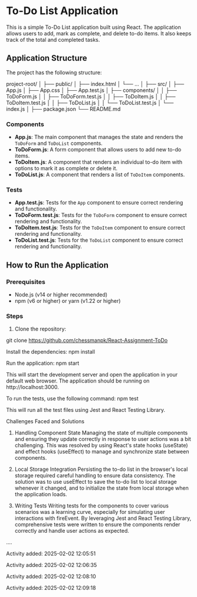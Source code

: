 # To-Do List Application

This is a simple To-Do List application built using React. The application allows users to add, mark as complete, and delete to-do items. It also keeps track of the total and completed tasks.

## Application Structure

The project has the following structure:

project-root/
│
├── public/
│ ├── index.html
│ └── ...
│
├── src/
│ ├── App.js
│ ├── App.css
│ ├── App.test.js
│ ├── components/
│ │ ├── ToDoForm.js
│ │ ├── ToDoForm.test.js
│ │ ├── ToDoItem.js
│ │ ├── ToDoItem.test.js
│ │ ├── ToDoList.js
│ │ └── ToDoList.test.js
│ └── index.js
│
├── package.json
└── README.md


### Components

- **App.js**: The main component that manages the state and renders the `ToDoForm` and `ToDoList` components.
- **ToDoForm.js**: A form component that allows users to add new to-do items.
- **ToDoItem.js**: A component that renders an individual to-do item with options to mark it as complete or delete it.
- **ToDoList.js**: A component that renders a list of `ToDoItem` components.

### Tests

- **App.test.js**: Tests for the `App` component to ensure correct rendering and functionality.
- **ToDoForm.test.js**: Tests for the `ToDoForm` component to ensure correct rendering and functionality.
- **ToDoItem.test.js**: Tests for the `ToDoItem` component to ensure correct rendering and functionality.
- **ToDoList.test.js**: Tests for the `ToDoList` component to ensure correct rendering and functionality.

## How to Run the Application

### Prerequisites

- Node.js (v14 or higher recommended)
- npm (v6 or higher) or yarn (v1.22 or higher)

### Steps

1. Clone the repository:

git clone https://github.com/chessmanpk/React-Assignment-ToDo


Install the dependencies:
npm install

Run the application:
npm start

This will start the development server and open the application in your default web browser. The application should be running on http://localhost:3000.

To run the tests, use the following command:
npm test

This will run all the test files using Jest and React Testing Library.



Challenges Faced and Solutions

1. Handling Component State
Managing the state of multiple components and ensuring they update correctly in response to user actions was a bit challenging. This was resolved by using React's state hooks (useState) and effect hooks (useEffect) to manage and synchronize state between components.

2. Local Storage Integration
Persisting the to-do list in the browser's local storage required careful handling to ensure data consistency. The solution was to use useEffect to save the to-do list to local storage whenever it changed, and to initialize the state from local storage when the application loads.

3. Writing Tests
Writing tests for the components to cover various scenarios was a learning curve, especially for simulating user interactions with fireEvent. By leveraging Jest and React Testing Library, comprehensive tests were written to ensure the components render correctly and handle user actions as expected.

....

Activity added: 2025-02-02 12:05:51

Activity added: 2025-02-02 12:06:35

Activity added: 2025-02-02 12:08:10

Activity added: 2025-02-02 12:09:18
